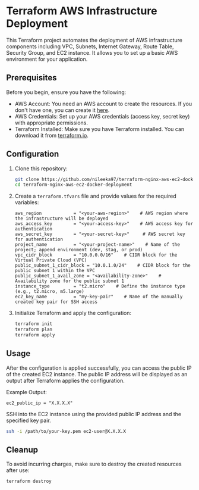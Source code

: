 # Terraform AWS Infrastructure Deployment

This Terraform project automates the deployment of AWS infrastructure components including VPC, Subnets, Internet Gateway, Route Table, Security Group, and EC2 instance. It allows you to set up a basic AWS environment for your application.

## Prerequisites

Before you begin, ensure you have the following:

- AWS Account: You need an AWS account to create the resources. If you don't have one, you can create it [here](https://aws.amazon.com/).
- AWS Credentials: Set up your AWS credentials (access key, secret key) with appropriate permissions.
- Terraform Installed: Make sure you have Terraform installed. You can download it from [terraform.io](https://www.terraform.io/downloads.html).

## Configuration

1. Clone this repository:

   ```bash
   git clone https://github.com/nileeka97/terraform-nginx-aws-ec2-docker-deployment.git
   cd terraform-nginx-aws-ec2-docker-deployment
   ```

2. Create a `terraform.tfvars` file and provide values for the required variables:

   ```hcl
   aws_region            = "<your-aws-region>"    # AWS region where the infrastructure will be deployed
   aws_access_key        = "<your-access-key>"    # AWS access key for authentication
   aws_secret_key        = "<your-secret-key>"     # AWS secret key for authentication
   project_name          = "<your-project-name>"    # Name of the project; append environment (dev, stag, or prod)
   vpc_cidr_block        = "10.0.0.0/16"    # CIDR block for the Virtual Private Cloud (VPC)
   public_subnet_1_cidr_block = "10.0.1.0/24"    # CIDR block for the public subnet 1 within the VPC
   public_subnet_1_avail_zone = "<availability-zone>"    # Availability zone for the public subnet 1
   instance_type         = "t2.micro"    # Define the instance type (e.g., t2.micro, m5.large)
   ec2_key_name          = "my-key-pair"    # Name of the manually created key pair for SSH access
   ```

3. Initialize Terraform and apply the configuration:

   ```bash
   terraform init
   terraform plan
   terraform apply
   ```

## Usage

After the configuration is applied successfully, you can access the public IP of the created EC2 instance. The public IP address will be displayed as an output after Terraform applies the configuration.

Example Output:

```plaintext
ec2_public_ip = "X.X.X.X"
```

SSH into the EC2 instance using the provided public IP address and the specified key pair.

```bash
ssh -i /path/to/your-key.pem ec2-user@X.X.X.X
```

## Cleanup

To avoid incurring charges, make sure to destroy the created resources after use:

```bash
terraform destroy
```



